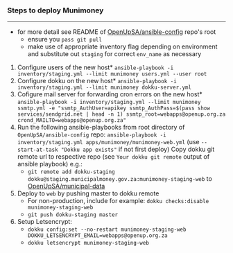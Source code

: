 ### Steps to deploy Munimoney
_____________________________

* for more detail see README of [OpenUpSA/ansible-config](https://github.com/OpenUpSA/ansible-config) repo's root
  - ensure you `pass git pull`
  - make use of appropriate inventory flag depending on environment and substitute out `staging` for correct `env_name` as necessary

1. Configure users of the new host*
   `ansible-playbook -i inventory/staging.yml --limit munimoney users.yml --user root`
2. Configure dokku on the new host*
   `ansible-playbook -i inventory/staging.yml --limit munimoney dokku-server.yml`
3. Cofigure mail server for forwarding cron errors on the new host*
   `ansible-playbook -i inventory/staging.yml --limit munimoney ssmtp.yml -e "ssmtp_AuthUser=apikey ssmtp_AuthPass=$(pass show services/sendgrid.net | head -n 1) ssmtp_root=webapps@openup.org.za crond_MAILTO=webapps@openup.org.za"`
4. Run the following ansible-playbooks from root directory of `OpenUpSA/ansible-config` repo:
   `ansible-playbook -i inventory/staging.yml apps/munimoney/munimoney-web.yml` (use `--start-at-task "Dokku app exists"` if not first deploy)
   Copy dokku git remote url to respective repo (see `Your dokku git remote` output of ansible playbook)
   e.g.:
     - `git remote add dokku-staging dokku@staging.municipalmoney.gov.za:munimoney-staging-web` to [OpenUpSA/municipal-data](https://github.com/OpenUpSA/municipal-data)
5. Deploy to `web` by pushing master to dokku remote
   - For non-production, include for example: `dokku checks:disable munimoney-staging-web`
   - `git push dokku-staging master`
6. Setup Letsencrypt:
   - `dokku config:set --no-restart munimoney-staging-web DOKKU_LETSENCRYPT_EMAIL=webapps@openup.org.za`
   - `dokku letsencrypt munimoney-staging-web`
